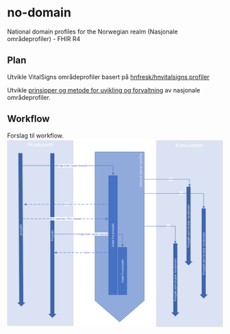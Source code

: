 # no-domain
National domain profiles for the Norwegian realm (Nasjonale områdeprofiler) - FHIR R4

## Plan

Utvikle VitalSigns områdeprofiler basert på [hnfresk/hnvitalsigns profiler](https://github.com/hn-fresk/hnvitalsigns/tree/master)

Utvikle [prinsipper og metode for uvikling og forvaltning](https://github.com/HL7Norway/no-domain/projects/1) av nasjonale områdeprofiler.

## Workflow

Forslag til workflow.
![Workflow](images/workflow.png)
